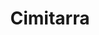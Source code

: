 ---
title: Cimitarra
date: 
draft: false

# descripcion
description : Cimitarra

materials: Plata 925

color: Plateado

dimensions: 1,3cm x 4,5cm

code: 02-14-0186

type: "Dijes"

categories: []

price: $6.110,00

price_eftvo: $5.190,00

# Images
# first image will be shown in the product page
images:
  # - image: "images/path_to_image"
  # La ubicacion de las imagenes es imagenes/Dijes/Dijes.Plata/02-14-0186-cimitarra
  - image: "./images/dijes/plata/02-14-0186-cimitarra.JPG"
---